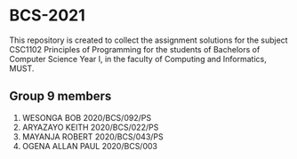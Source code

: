 # BCS-2021
This repository is created to collect the assignment solutions for the subject CSC1102 Principles of Programming for the students of Bachelors of Computer Science Year I, in the faculty of Computing and Informatics, MUST.
## Group 9 members
1. WESONGA BOB 2020/BCS/092/PS
2. ARYAZAYO KEITH 2020/BCS/022/PS
3. MAYANJA ROBERT 2020/BCS/043/PS
4. OGENA ALLAN PAUL 2020/BCS/003